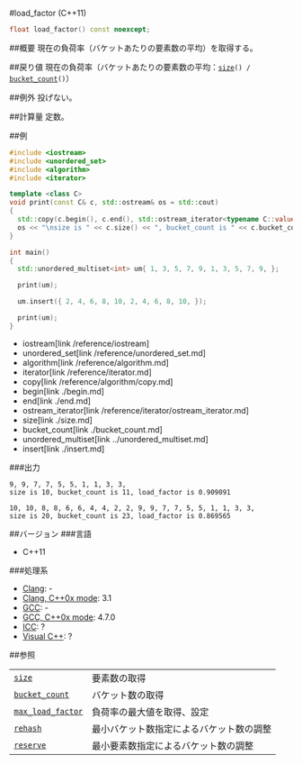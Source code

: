 #load_factor (C++11)
```cpp
float load_factor() const noexcept;
```

##概要
現在の負荷率（バケットあたりの要素数の平均）を取得する。


##戻り値
現在の負荷率（バケットあたりの要素数の平均：[`size`](./size.md)`() / `[`bucket_count`](./bucket_count.md)`()`）


##例外
投げない。


##計算量
定数。


##例
```cpp
#include <iostream>
#include <unordered_set>
#include <algorithm>
#include <iterator>

template <class C>
void print(const C& c, std::ostream& os = std::cout)
{
  std::copy(c.begin(), c.end(), std::ostream_iterator<typename C::value_type>(os, ", "));
  os << "\nsize is " << c.size() << ", bucket_count is " << c.bucket_count() << ", load_factor is " << c.load_factor() << '\n' << std::endl;
}

int main()
{
  std::unordered_multiset<int> um{ 1, 3, 5, 7, 9, 1, 3, 5, 7, 9, };

  print(um);

  um.insert({ 2, 4, 6, 8, 10, 2, 4, 6, 8, 10, });

  print(um);
}
```
* iostream[link /reference/iostream]
* unordered_set[link /reference/unordered_set.md]
* algorithm[link /reference/algorithm.md]
* iterator[link /reference/iterator.md]
* copy[link /reference/algorithm/copy.md]
* begin[link ./begin.md]
* end[link ./end.md]
* ostream_iterator[link /reference/iterator/ostream_iterator.md]
* size[link ./size.md]
* bucket_count[link ./bucket_count.md]
* unordered_multiset[link ../unordered_multiset.md]
* insert[link ./insert.md]

###出力
```
9, 9, 7, 7, 5, 5, 1, 1, 3, 3,
size is 10, bucket_count is 11, load_factor is 0.909091

10, 10, 8, 8, 6, 6, 4, 4, 2, 2, 9, 9, 7, 7, 5, 5, 1, 1, 3, 3,
size is 20, bucket_count is 23, load_factor is 0.869565

```

##バージョン
###言語
- C++11

###処理系
- [Clang](/implementation.md#clang): -
- [Clang, C++0x mode](/implementation.md#clang): 3.1
- [GCC](/implementation.md#gcc): -
- [GCC, C++0x mode](/implementation.md#gcc): 4.7.0
- [ICC](/implementation.md#icc): ?
- [Visual C++](/implementation.md#visual_cpp): ?

##参照

| | |
|-------------------------------------------|------------------------------------------|
| [`size`](./size.md)                       | 要素数の取得                             |
| [`bucket_count`](./bucket_count.md)       | バケット数の取得                         |
| [`max_load_factor`](./max_load_factor.md) | 負荷率の最大値を取得、設定               |
| [`rehash`](./rehash.md)                   | 最小バケット数指定によるバケット数の調整 |
| [`reserve`](./reserve.md)                 | 最小要素数指定によるバケット数の調整     |

